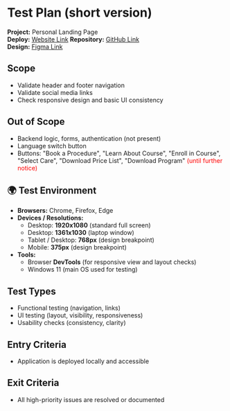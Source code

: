 # Test Plan (short version)

**Project:** Personal Landing Page  
**Deploy:** [Website Link](https://depilation.vercel.app/)
**Repository:** [GitHub Link](https://github.com/projectdepilationhamburg-del/Depilation)  
**Design:** [Figma Link](https://www.figma.com/design/PJVkFrTG4mJMVGwDrIJYHS/%D0%9A%D0%BE%D1%81%D0%BC%D0%B5%D1%82%D0%BE%D0%BB%D0%BE%D0%B3%D0%B8%D1%8F?node-id=0-1&p=f)

## Scope
- Validate header and footer navigation
- Validate social media links
- Check responsive design and basic UI consistency

## Out of Scope
- Backend logic, forms, authentication (not present)
- Language switch button
- Buttons: "Book a Procedure", "Learn About Course", "Enroll in Course", "Select Care", "Download Price List", "Download Program" <span style="color:red">(until further notice)</span>

## 🌍 Test Environment
- **Browsers:** Chrome, Firefox, Edge  
- **Devices / Resolutions:**  
  - Desktop: **1920x1080** (standard full screen)  
  - Desktop: **1361x1030** (laptop window)  
  - Tablet / Desktop: **768px** (design breakpoint)  
  - Mobile: **375px** (design breakpoint)  
- **Tools:**  
  - Browser **DevTools** (for responsive view and layout checks)  
  - Windows 11 (main OS used for testing)  

## Test Types
- Functional testing (navigation, links)
- UI testing (layout, visibility, responsiveness)
- Usability checks (consistency, clarity)

## Entry Criteria
- Application is deployed locally and accessible

## Exit Criteria
- All high-priority issues are resolved or documented
